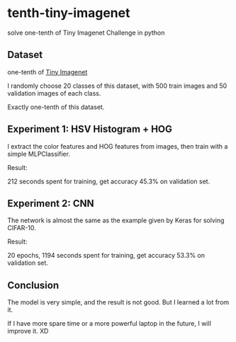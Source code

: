 # tenth-tiny-imagenet

solve one-tenth of Tiny Imagenet Challenge in python

## Dataset

one-tenth of [Tiny Imagenet](https://tiny-imagenet.herokuapp.com/)

I randomly choose 20 classes of this dataset, with 500 train images and 50 validation images of each class.

Exactly one-tenth of this dataset.

## Experiment 1: HSV Histogram + HOG

I extract the color features and HOG features from images, then train with a simple MLPClassifier.

Result:

212 seconds spent for training, get accuracy 45.3% on validation set.


## Experiment 2: CNN

The network is almost the same as the example given by Keras for solving CIFAR-10.

Result:

20 epochs, 1194 seconds spent for training, get accuracy 53.3% on validation set.


## Conclusion

The model is very simple, and the result is not good. But I learned a lot from it.

If I have more spare time or a more powerful laptop in the future, I will improve it. XD
